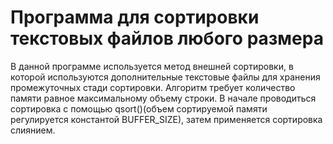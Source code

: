 # Программа для сортировки текстовых файлов любого размера
В данной программе используется метод внешней сортировки, в которой используются дополнительные текстовые файлы для хранения промежуточных стади сортировки. Алгоритм требует количество памяти равное максимальному объему строки. В начале проводиться сортировка с помощью qsort()(объем сортируемой памяти регулируется константой BUFFER_SIZE), затем применяется сортировка слиянием.